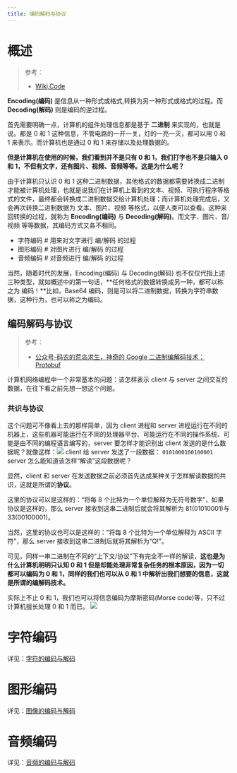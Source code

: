 ```yaml
---
title: 编码解码与协议
---
```


# 概述

> 参考：
> - [Wiki,Code](https://en.wikipedia.org/wiki/Code)

**Encoding(编码)** 是信息从一种形式或格式,转换为另一种形式或格式的过程。而 **Decoding(解码)** 则是编码的逆过程。

首先需要明确一点，计算机的组件处理信息都是基于 **二进制** 来实现的，也就是说。都是 0 和 1 这种信息，不管电路的一开一关，灯的一亮一灭，都可以用 0 和 1 来表示。而计算机也是通过 0 和 1 来存储以及处理数据的。

**但是计算机在使用的时候，我们看到并不是只有 0 和 1，我们打字也不是只输入 0 和 1，不但有文字，还有图片、视频、音频等等。这是为什么呢？**

由于计算机只认识 0 和 1 这种二进制数据，其他格式的数据都需要转换成二进制才能被计算机处理，也就是说我们在计算机上看到的文本、视频、可执行程序等格式的文件，最终都会转换成二进制数据交给计算机处理；而计算机处理完成后，又会再次转换二进制数据为 文本、图片、视频 等格式，以便人类可以查看。这种来回转换的过程，就称为 **Encoding(编码)** 与 **Decoding(解码)**。而文字、图片、音/视频 等等数据，其编码方式又各不相同。

- 字符编码 # 用来对文字进行 编/解码 的过程
- 图形编码 # 对图片进行 编/解码 的过程
- 音频编码 # 对音频进行 编/解码 的过程

当然，随着时代的发展，Encoding(编码) 与 Decoding(解码) 也不仅仅代指上述三种类型，就如概述中的第一句话，**任何格式的数据转换成另一种，都可以称之为 编码！**比如，Base64 编码，则是可以将二进制数据，转换为字符串数据，这种行为，也可以称之为编码。

## 编码解码与协议

> 参考：
> - [公众号-码农的荒岛求生，神奇的 Google 二进制编解码技术：Protobuf](https://mp.weixin.qq.com/s/kfyTcs6xuDvlCX3U04Edng)

计算机网络编程中一个非常基本的问题：该怎样表示 client 与 server 之间交互的数据，在往下看之前先想一想这个问题。

### 共识与协议

这个问题可不像看上去的那样简单，因为 client 进程和 server 进程运行在不同的机器上，这些机器可能运行在不同的处理器平台、可能运行在不同的操作系统、可能是由不同的编程语言编写的，server 要怎样才能识别出 client 发送的是什么数据呢？就像这样：![](https://notes-learning.oss-cn-beijing.aliyuncs.com/rpxf9d/1663061154712-3689268d-a902-4892-93f8-6682f9329d0a.png)
client 给 server 发送了一段数据：
`0101000100100001`
server 怎么能知道该怎样“解读”这段数据呢？

显然，client 和 server 在发送数据之前必须首先达成某种关于怎样解读数据的共识，这就是所谓的**协议**。

这里的协议可以是这样的：“将每 8 个比特为一个单位解释为无符号数字”，如果协议是这样的，那么 server 接收到这串二进制后就会将其解析为 81(01010001)与 33(00100001)。

当然，这里的协议也可以是这样的：“将每 8 个比特为一个单位解释为 ASCII 字符”，那么 server 接收到这串二进制后就将其解析为“Q!”。

可见，同样一串二进制在不同的“上下文/协议”下有完全不一样的解读，**这也是为什么计算机明明只认知 0 和 1 但是却能处理非常复杂任务的根本原因，因为一切都可以编码为 0 和 1，同样的我们也可以从 0 和 1 中解析出我们想要的信息，这就是所谓的编解码技术。**

实际上不止 0 和 1，我们也可以将信息编码为摩斯密码(Morse code)等，只不过计算机擅长处理 0 和 1 而已。
![](https://notes-learning.oss-cn-beijing.aliyuncs.com/rpxf9d/1663061154726-975db7c1-2b96-429d-a007-12706a83be5f.png)

# 字符编码

详见：[字符的编码与解码](/docs/IT学习笔记/8.通用技术/编码解码与协议/字符的编码与解码.md)

# 图形编码

详见：[图像的编码与解码](/docs/IT学习笔记/8.通用技术/编码解码与协议/图像的编码与解码.md)

# 音频编码

详见：[音频的编码与解码](/docs/IT学习笔记/8.通用技术/编码解码与协议/音频的编码与解码.md)

